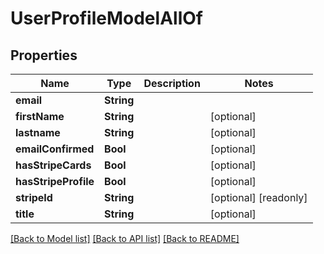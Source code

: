 # UserProfileModelAllOf

## Properties
Name | Type | Description | Notes
------------ | ------------- | ------------- | -------------
**email** | **String** |  | 
**firstName** | **String** |  | [optional] 
**lastname** | **String** |  | [optional] 
**emailConfirmed** | **Bool** |  | [optional] 
**hasStripeCards** | **Bool** |  | [optional] 
**hasStripeProfile** | **Bool** |  | [optional] 
**stripeId** | **String** |  | [optional] [readonly] 
**title** | **String** |  | [optional] 

[[Back to Model list]](../README.md#documentation-for-models) [[Back to API list]](../README.md#documentation-for-api-endpoints) [[Back to README]](../README.md)


